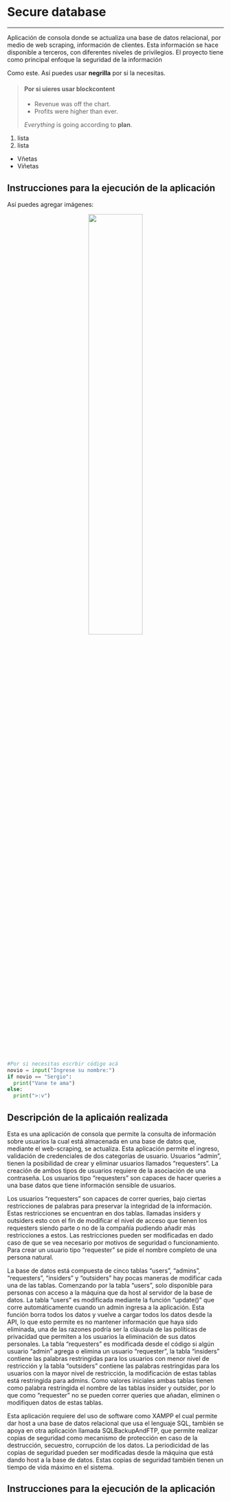 # Secure database

___

Aplicación de consola donde se actualiza una base de datos relacional, por medio de web scraping, información de clientes. Esta información se hace disponible a terceros, con diferentes niveles de privilegios. El proyecto tiene como principal enfoque la seguridad de la información

Como este.
Así puedes usar **negrilla** por si la necesitas.

> #### Por si uieres usar blockcontent
>
> - Revenue was off the chart.
> - Profits were higher than ever.
>
>  *Everything* is going according to **plan**.

1. lista
1. lista

- Vñetas
- Viñetas

## Instrucciones para la ejecución de la aplicación

Así puedes agregar imágenes: 
<p align="center"><img src="descarga.jpg" width="50%"></p>

```Python
#Por si necesitas escrbir código acá
novio = input("Ingrese su nombre:")
if novio == "Sergio":
  print("Vane te ama")
else:
  print(">:v")

```

## Descripción de la aplicaión realizada

Esta es una aplicación de consola que permite la consulta de información sobre usuarios la cual está almacenada en una base de datos que, mediante el web-scraping, se actualiza. Esta aplicación permite el ingreso, validación de credenciales de dos categorías de usuario. Usuarios “admin”, tienen la posibilidad de crear y eliminar usuarios llamados “requesters”. La creación de ambos tipos de usuarios requiere de la asociación de una contraseña. Los usuarios tipo “requesters” son capaces de hacer queries a una base datos que tiene información sensible de usuarios.

Los usuarios “requesters” son capaces de correr queries, bajo ciertas restricciones de palabras para preservar la integridad de la información. Estas restricciones se encuentran en dos tablas. llamadas insiders y outsiders esto con el fin de modificar el nivel de acceso que tienen los requesters siendo parte o no de la compañía pudiendo añadir más restricciones a estos. Las restricciones pueden ser modificadas en dado caso de que se vea necesario por motivos de seguridad o funcionamiento. Para crear un usuario tipo “requester” se pide el nombre completo de una persona natural.

La base de datos está compuesta de cinco tablas “users”, “admins”, “requesters”, “insiders” y “outsiders” hay pocas maneras de modificar cada una de las tablas. Comenzando por la tabla “users”, solo disponible para personas con acceso a la máquina que da host al servidor de la base de datos. La tabla “users” es modificada mediante la función “update()” que corre automáticamente cuando un admin ingresa a la aplicación. Esta función borra todos los datos y vuelve a cargar todos los datos desde la API, lo que esto permite es no mantener información que haya sido eliminada, una de las razones podría ser la cláusula de las políticas de privacidad que permiten a los usuarios la eliminación de sus datos personales. La tabla “requesters” es modificada desde el código si algún usuario “admin” agrega o elimina un usuario “requester”, la tabla “insiders” contiene las palabras restringidas para los usuarios con menor nivel de restricción y la tabla “outsiders” contiene las palabras restringidas para los usuarios con la mayor nivel de restricción, la modificación de estas tablas está restringida para admins. Como valores iniciales ambas tablas tienen como palabra restringida el nombre de las tablas insider y outsider, por lo que como “requester” no se pueden correr queries que añadan, eliminen o modifiquen datos de estas tablas.

Esta aplicación requiere del uso de software como XAMPP el cual permite dar host a una base de datos relacional que usa el lenguaje SQL, también se apoya en otra aplicación llamada SQLBackupAndFTP, que permite realizar copias de seguridad como mecanismo de protección en caso de la destrucción, secuestro, corrupción de los datos. La periodicidad de las copias de seguridad pueden ser modificadas desde la máquina que está dando host a la base de datos. Estas copias de seguridad también tienen un tiempo de vida máximo en el sistema. 

## Instrucciones para la ejecución de la aplicación
